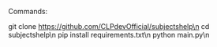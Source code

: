 Commands:

git clone https://github.com/CLPdevOfficial/subjectshelp\n
cd subjectshelp\n
pip install requirements.txt\n
python main.py\n
